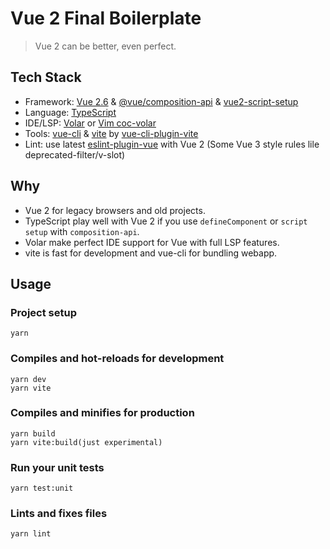# Vue 2 Final Boilerplate

> Vue 2 can be better, even perfect.

## Tech Stack
- Framework: [Vue 2.6](https://github.com/vuejs/vue/releases/tag/v2.6.14) & [@vue/composition-api](https://github.com/vuejs/composition-api) & [vue2-script-setup](https://github.com/antfu/unplugin-vue2-script-setup)
- Language: [TypeScript](https://www.typescriptlang.org/)
- IDE/LSP: [Volar](https://github.com/johnsoncodehk/volar) or [Vim coc-volar](https://github.com/yaegassy/coc-volar)
- Tools: [vue-cli](https://github.com/vuejs/vue-cli) & [vite](https://vitejs.dev/) by [vue-cli-plugin-vite](https://github.com/IndexXuan/vue-cli-plugin-vite)
- Lint: use latest [eslint-plugin-vue](https://eslint.vuejs.org/rules/no-deprecated-slot-scope-attribute.html) with Vue 2 (Some Vue 3 style rules lile deprecated-filter/v-slot)

## Why
- Vue 2 for legacy browsers and old projects.
- TypeScript play well with Vue 2 if you use `defineComponent` or `script setup` with `composition-api`.
- Volar make perfect IDE support for Vue with full LSP features.
- vite is fast for development and vue-cli for bundling webapp.

## Usage

### Project setup
```
yarn
```

### Compiles and hot-reloads for development
```
yarn dev
yarn vite
```

### Compiles and minifies for production
```
yarn build
yarn vite:build(just experimental)
```

### Run your unit tests
```
yarn test:unit
```

### Lints and fixes files
```
yarn lint
```
